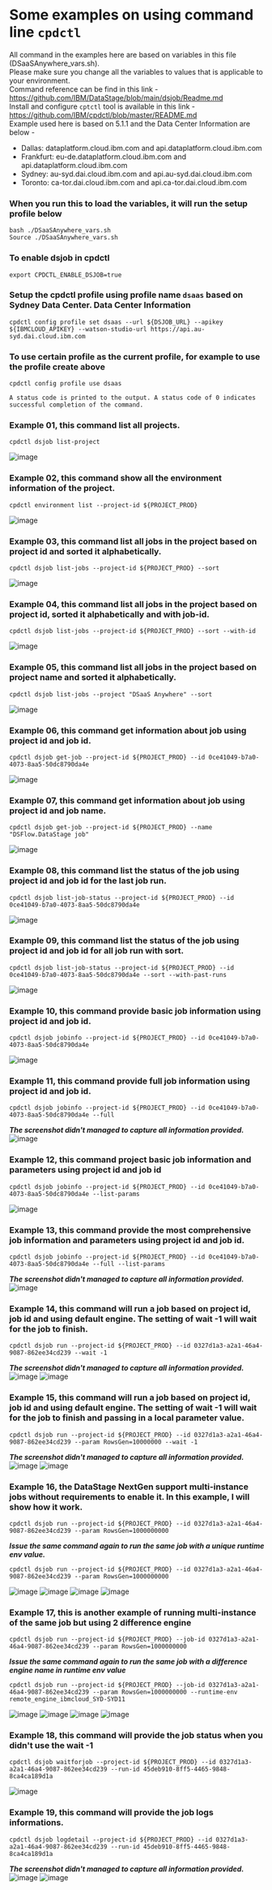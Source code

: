 # Some examples on using command line `cpdctl`

All command in the examples here are based on variables in this file (DSaaSAnywhere_vars.sh). \
Please make sure you change all the variables to values that is applicable to your environment. \
Command reference can be find in this link - https://github.com/IBM/DataStage/blob/main/dsjob/Readme.md \
Install and configure `cptctl` tool is available in this link - https://github.com/IBM/cpdctl/blob/master/README.md \
Example used here is based on 5.1.1 and the Data Center Information are below -
- Dallas: dataplatform.cloud.ibm.com and api.dataplatform.cloud.ibm.com
- Frankfurt: eu-de.dataplatform.cloud.ibm.com and api.dataplatform.cloud.ibm.com
- Sydney: au-syd.dai.cloud.ibm.com and api.au-syd.dai.cloud.ibm.com
- Toronto: ca-tor.dai.cloud.ibm.com and api.ca-tor.dai.cloud.ibm.com

### When you run this to load the variables, it will run the setup profile below
```
bash ./DSaaSAnywhere_vars.sh
Source ./DSaaSAnywhere_vars.sh
```

### To enable dsjob in cpdctl
```
export CPDCTL_ENABLE_DSJOB=true
```

### Setup the cpdctl profile using profile name `dsaas` based on Sydney Data Center. Data Center Information
```
cpdctl config profile set dsaas --url ${DSJOB_URL} --apikey ${IBMCLOUD_APIKEY} --watson-studio-url https://api.au-syd.dai.cloud.ibm.com
```

### To use certain profile as the current profile, for example to use the profile create above
```
cpdctl config profile use dsaas
```

`A status code is printed to the output. A status code of 0 indicates successful completion of the command.`

### Example 01, this command list all projects.
```
cpdctl dsjob list-project
```
![image](https://github.com/user-attachments/assets/4549be43-2f84-42dc-b8de-73acfe6485cc)

### Example 02, this command show all the environment information of the project.
```
cpdctl environment list --project-id ${PROJECT_PROD}
```
![image](https://github.com/user-attachments/assets/a2712fcd-4201-4936-980b-a4f1e60401dd)


### Example 03, this command list all jobs in the project based on project id and sorted it alphabetically.
```
cpdctl dsjob list-jobs --project-id ${PROJECT_PROD} --sort
```
![image](https://github.com/user-attachments/assets/9a224cc8-78b8-4a20-b000-4c060f203803)

### Example 04, this command list all jobs in the project based on project id, sorted it alphabetically and with job-id.
```
cpdctl dsjob list-jobs --project-id ${PROJECT_PROD} --sort --with-id
```
![image](https://github.com/user-attachments/assets/14118ffb-ceb5-4ea2-b554-176c62308915)

### Example 05, this command list all jobs in the project based on project name and sorted it alphabetically.
```
cpdctl dsjob list-jobs --project "DSaaS Anywhere" --sort
```
![image](https://github.com/user-attachments/assets/c368f511-1771-470a-8a57-317de85db38d)


### Example 06, this command get information about job using project id and job id.
```
cpdctl dsjob get-job --project-id ${PROJECT_PROD} --id 0ce41049-b7a0-4073-8aa5-50dc8790da4e
```
![image](https://github.com/user-attachments/assets/73e55669-32e9-42ba-bee0-e50fc048c4d9)

### Example 07, this command get information about job using project id and job name.
```
cpdctl dsjob get-job --project-id ${PROJECT_PROD} --name "DSFlow.DataStage job"
```
![image](https://github.com/user-attachments/assets/d63ec230-49e7-4964-ba37-f0396f0bb3a1)

### Example 08, this command list the status of the job using project id and job id for the last job run.
```
cpdctl dsjob list-job-status --project-id ${PROJECT_PROD} --id 0ce41049-b7a0-4073-8aa5-50dc8790da4e
```
![image](https://github.com/user-attachments/assets/69eb574a-6f2c-426f-a54a-b7a8df603230)

### Example 09, this command list the status of the job using project id and job id for all job run with sort.
```
cpdctl dsjob list-job-status --project-id ${PROJECT_PROD} --id 0ce41049-b7a0-4073-8aa5-50dc8790da4e --sort --with-past-runs
```
![image](https://github.com/user-attachments/assets/30964d64-0acc-4537-abf0-50142b53bb13)

### Example 10, this command provide basic job information using project id and job id.
```
cpdctl dsjob jobinfo --project-id ${PROJECT_PROD} --id 0ce41049-b7a0-4073-8aa5-50dc8790da4e
```
![image](https://github.com/user-attachments/assets/dfd3a5b7-8e36-4429-82d2-f813f4f693c2)

### Example 11, this command provide full job information using project id and job id.
```
cpdctl dsjob jobinfo --project-id ${PROJECT_PROD} --id 0ce41049-b7a0-4073-8aa5-50dc8790da4e --full
```
***The screenshot didn't managed to capture all information provided.***
![image](https://github.com/user-attachments/assets/3eadfe8f-ad44-41e1-b9c4-8dfe077d4b70)

### Example 12, this command project basic job information and parameters using project id and job id
```
cpdctl dsjob jobinfo --project-id ${PROJECT_PROD} --id 0ce41049-b7a0-4073-8aa5-50dc8790da4e --list-params
```
![image](https://github.com/user-attachments/assets/7decf01d-6cf2-45cd-97ea-b972632feff9)

### Example 13, this command provide the most comprehensive job information and parameters using project id and job id.
```
cpdctl dsjob jobinfo --project-id ${PROJECT_PROD} --id 0ce41049-b7a0-4073-8aa5-50dc8790da4e --full --list-params
```
***The screenshot didn't managed to capture all information provided.***
![image](https://github.com/user-attachments/assets/d637b3ef-41eb-4f51-98c5-aa27cc095397)

### Example 14, this command will run a job based on project id, job id and using default engine. The setting of wait -1 will wait for the job to finish.
```
cpdctl dsjob run --project-id ${PROJECT_PROD} --id 0327d1a3-a2a1-46a4-9087-862ee34cd239 --wait -1
```
***The screenshot didn't managed to capture all information provided.***
![image](https://github.com/user-attachments/assets/5c50c8f6-8ca4-4ac0-87bd-478373868415)
![image](https://github.com/user-attachments/assets/784621f9-1df7-4a5e-a4b0-9dc82f18a6c1)

### Example 15, this command will run a job based on project id, job id and using default engine. The setting of wait -1 will wait for the job to finish and passing in a local parameter value.
```
cpdctl dsjob run --project-id ${PROJECT_PROD} --id 0327d1a3-a2a1-46a4-9087-862ee34cd239 --param RowsGen=10000000 --wait -1
```
***The screenshot didn't managed to capture all information provided.***
![image](https://github.com/user-attachments/assets/0e347dde-636d-4c3e-bfdc-515d8d8c794d)
![image](https://github.com/user-attachments/assets/f0c16dfe-ca06-4607-a4d3-9c714ea18e4a)

### Example 16, the DataStage NextGen support multi-instance jobs without requirements to enable it. In this example, I will show how it work.
```
cpdctl dsjob run --project-id ${PROJECT_PROD} --id 0327d1a3-a2a1-46a4-9087-862ee34cd239 --param RowsGen=1000000000
```
***Issue the same command again to run the same job with a unique runtime env value.***
```
cpdctl dsjob run --project-id ${PROJECT_PROD} --id 0327d1a3-a2a1-46a4-9087-862ee34cd239 --param RowsGen=1000000000
```
![image](https://github.com/user-attachments/assets/3151b2e8-9969-48b5-b6d2-1f136edd8d9d)
![image](https://github.com/user-attachments/assets/15e2d704-4c81-405f-926f-8b67c573b370)
![image](https://github.com/user-attachments/assets/5c803d6f-6375-4c05-9bc0-5ca43772c916)
![image](https://github.com/user-attachments/assets/0a3427c7-100a-4d83-97aa-35284f300d4e)

### Example 17, this is another example of running multi-instance of the same job but using 2 difference engine
```
cpdctl dsjob run --project-id ${PROJECT_PROD} --job-id 0327d1a3-a2a1-46a4-9087-862ee34cd239 --param RowsGen=1000000000
```
***Issue the same command again to run the same job with a difference engine name in runtime env value***
```
cpdctl dsjob run --project-id ${PROJECT_PROD} --job-id 0327d1a3-a2a1-46a4-9087-862ee34cd239 --param RowsGen=1000000000 --runtime-env remote_engine_ibmcloud_SYD-SYD11
```
![image](https://github.com/user-attachments/assets/ddf160f9-3f26-4983-9ba5-d3a5f755ff90)
![image](https://github.com/user-attachments/assets/2bcc511d-4a21-4a09-a7a9-b037f5f087a9)
![image](https://github.com/user-attachments/assets/bb87a6d7-499c-447c-88fa-d40d6dba763c)
![image](https://github.com/user-attachments/assets/cc0176f7-903b-4e52-b67f-18c6fdf144c5)

### Example 18, this command will provide the job status when you didn't use the wait -1
```
cpdctl dsjob waitforjob --project-id ${PROJECT_PROD} --id 0327d1a3-a2a1-46a4-9087-862ee34cd239 --run-id 45deb910-8ff5-4465-9848-8ca4ca189d1a
```
![image](https://github.com/user-attachments/assets/8185b7f4-0642-4fd3-aedc-455c68dd522c)

### Example 19, this command will provide the job logs informations.
```
cpdctl dsjob logdetail --project-id ${PROJECT_PROD} --id 0327d1a3-a2a1-46a4-9087-862ee34cd239 --run-id 45deb910-8ff5-4465-9848-8ca4ca189d1a
```
***The screenshot didn't managed to capture all information provided.***
![image](https://github.com/user-attachments/assets/58cc7142-ea4a-4b6a-8876-0bef216ffb73)
![image](https://github.com/user-attachments/assets/b7b8f3b9-ccb1-418d-9f62-72271d03a32c)





